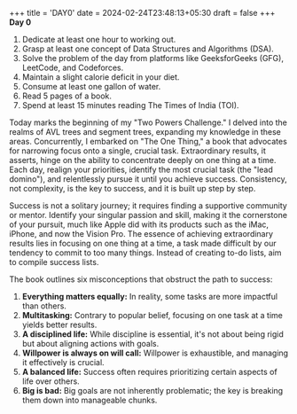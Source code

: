 +++
title = 'DAY0'
date = 2024-02-24T23:48:13+05:30
draft = false
+++
**Day 0**

1. Dedicate at least one hour to working out.
2. Grasp at least one concept of Data Structures and Algorithms (DSA).
3. Solve the problem of the day from platforms like GeeksforGeeks (GFG), LeetCode, and Codeforces.
4. Maintain a slight calorie deficit in your diet.
5. Consume at least one gallon of water.
6. Read 5 pages of a book.
7. Spend at least 15 minutes reading The Times of India (TOI).

Today marks the beginning of my "Two Powers Challenge." I delved into the realms of AVL trees and segment trees, expanding my knowledge in these areas. Concurrently, I embarked on "The One Thing," a book that advocates for narrowing focus onto a single, crucial task. Extraordinary results, it asserts, hinge on the ability to concentrate deeply on one thing at a time. Each day, realign your priorities, identify the most crucial task (the "lead domino"), and relentlessly pursue it until you achieve success. Consistency, not complexity, is the key to success, and it is built up step by step.

Success is not a solitary journey; it requires finding a supportive community or mentor. Identify your singular passion and skill, making it the cornerstone of your pursuit, much like Apple did with its products such as the iMac, iPhone, and now the Vision Pro. The essence of achieving extraordinary results lies in focusing on one thing at a time, a task made difficult by our tendency to commit to too many things. Instead of creating to-do lists, aim to compile success lists.

The book outlines six misconceptions that obstruct the path to success:

1. **Everything matters equally:** In reality, some tasks are more impactful than others.
2. **Multitasking:** Contrary to popular belief, focusing on one task at a time yields better results.
3. **A disciplined life:** While discipline is essential, it's not about being rigid but about aligning actions with goals.
4. **Willpower is always on will call:** Willpower is exhaustible, and managing it effectively is crucial.
5. **A balanced life:** Success often requires prioritizing certain aspects of life over others.
6. **Big is bad:** Big goals are not inherently problematic; the key is breaking them down into manageable chunks.
